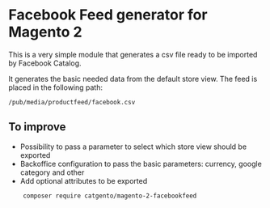 # Facebook Feed generator for Magento 2

This is a very simple module that generates a csv file ready to be imported by Facebook Catalog.

It generates the basic needed data from the default store view. The feed is placed in the following path:

    /pub/media/productfeed/facebook.csv

## To improve

* Possibility to pass a parameter to select which store view should be exported
* Backoffice configuration to pass the basic parameters: currency, google category and other
* Add optional attributes to be exported

```
    composer require catgento/magento-2-facebookfeed
```